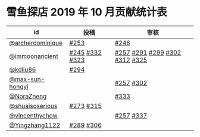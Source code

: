 # 雪鱼探店 2019 年 10 月贡献统计表

| id | 投稿 | 审核 |
| -- | --- | --- |
| [@archerdominique](https://github.com/archerdominique) |  [#253](/../../issues/253) | [#246](/../../issues/246) |
| [@immoonancient](https://github.com/immoonancient) | [#245](/../../issues/245) [#332](/../../issues/332) [#323](/../../issues/323) | [#257](/../../issues/257) [#291](/../../issues/291) [#299](/../../issues/299) [#302](/../../issues/302) [#312](/../../issues/312) [#325](/../../issues/325) |
| [@kdliu86](https://github.com/kdliu86) | [#294](/../../issues/294) | |
| [@max-sun-hongyi](https://github.com/max-sun-hongyi) | | [#257](/../../issues/257) [#302](/../../issues/302) |
| [@NoraZheng](https://github.com/NoraZheng) | | [#333](/../../issues/333) |
| [@shuaisoserious](https://github.com/shuaisoserious) | [#273](/../../issues/273) [#315](/../../issues/315) | |
| [@vincenthychow](https://github.com/vincenthychow) | | [#257](/../../issues/257) [#337](/../../issues/337) |
| [@Yingzhang1122](https://github.com/Yingzhang1122) | [#289](/../../issues/289) [#306](/../../issues/306) | |
